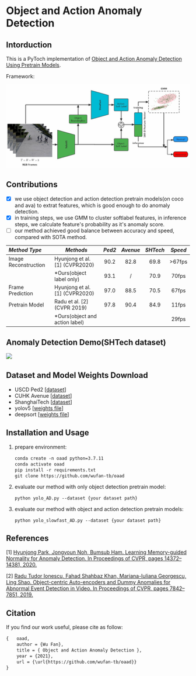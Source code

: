 # Object and Action Anomaly Detection

## Intorduction

This is a PyToch implementation of [Object and Action Anomaly Detection Using Pretrain Models](). 

Framework:

<img src="./demo/STAD.png" width="800" />



## Contributions

- [x] we use object detection and action detection pretrain models(on coco and ava) to extrat features, which is good enough to do anomaly detection.
- [x] in training steps, we use GMM to cluster softlabel features, in inference steps, we calculate feature's probability as it's anomaly score.
- [ ] our method achieved good balance between accuracy and speed, compared with SOTA method.

| *Method Type*        | *Methods*                      | *Ped2* | *Avenue* | *SHTech* | *Speed* |
| :------------------- | ------------------------------ | :----: | :------: | :------: | :-----: |
| Image Reconstruction | Hyunjong et al. [1] (CVPR2020) |  90.2  |   82.8   |   69.8   | >67fps  |
|                      | *Ours(object label only)       |  93.1  |    /     |   70.9   |  70fps  |
| Frame Prediction     | Hyunjong et al. [1] (CVPR2020) |  97.0  |   88.5   |   70.5   |  67fps  |
| Pretrain Model       | Radu et al. [2] (CVPR 2019)    |  97.8  |   90.4   |   84.9   |  11fps  |
|                      | *Ours(object and action label) |        |          |          |  29fps  |



## Anomaly Detection Demo(SHTech dataset)

<img src="./demo/demo.gif" width="600" />

## Dataset and Model Weights Download

* USCD Ped2 [[dataset](https://github.com/StevenLiuWen/ano_pred_cvpr2018)]
* CUHK Avenue [[dataset](https://github.com/StevenLiuWen/ano_pred_cvpr2018)]
* ShanghaiTech [[dataset](https://github.com/StevenLiuWen/ano_pred_cvpr2018)]
* yolov5 [[weights file](https://github.com/ultralytics/yolov5/releases/tag/v2.0)]
* deepsort [[weights file](https://drive.google.com/drive/folders/1xhG0kRH1EX5B9_Iz8gQJb7UNnn_riXi6)]

## Installation and Usage

1. prepare environment:

   ```
   conda create -n oaad python=3.7.11
   conda activate oaad
   pip install -r requirements.txt
   git clone https://github.com/wufan-tb/oaad
   ```

2. evaluate our method with only object detection pretrain model:

   ```
   python yolo_AD.py --dataset {your dataset path}
   ```
   
3. evaluate our method with object and action detection pretrain models:

   ```
   python yolo_slowfast_AD.py --dataset {your dataset path}
   ```


## References

[1] [Hyunjong Park, Jongyoun Noh, Bumsub Ham. Learning Memory-guided Normality for Anomaly Detection. In
	Proceedings of CVPR, pages 14372–14381, 2020.](https://arxiv.org/pdf/2003.13228.pdf)

[2] [Radu Tudor Ionescu, Fahad Shahbaz Khan, Mariana-Iuliana Georgescu, Ling  Shao. Object-centric Auto-encoders and  	Dummy Anomalies for Abnormal  Event Detection in Video. In Proceedings of CVPR, pages 7842–7851, 2019.](https://arxiv.org/pdf/1812.04960.pdf)

## Citation

If you find our work useful, please cite as follow:

```
{   oaad,
    author = {Wu Fan},
    title = { Object and Action Anomaly Detection },
    year = {2021},
    url = {\url{https://github.com/wufan-tb/oaad}}
}
```
